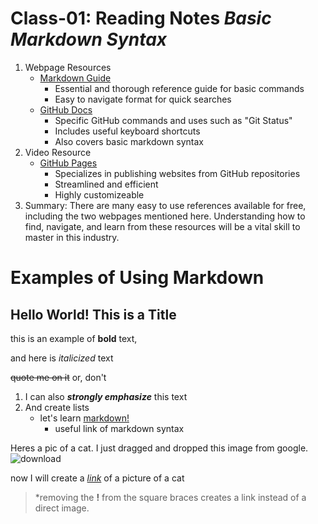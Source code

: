 
# Class-01: Reading Notes _Basic Markdown Syntax_

1. Webpage Resources
    - [Markdown Guide](https://www.markdownguide.org/basic-syntax/)
      - Essential and thorough reference guide for basic commands
      - Easy to navigate format for quick searches
    - [GitHub Docs](https://docs.github.com/en/get-started/writing-on-github/getting-started-with-writing-and-formatting-on-github/basic-writing-and-formatting-syntax)
      - Specific GitHub commands and uses such as "Git Status"
      - Includes useful keyboard shortcuts
      - Also covers basic markdown syntax
2. Video Resource
    - [GitHub Pages](https://pages.github.com/)
      - Specializes in publishing websites from GitHub repositories
      - Streamlined and efficient
      - Highly customizeable
3. Summary: There are many easy to use references available for free, including the two webpages mentioned here. Understanding how to find, navigate, and learn from these resources will be a vital skill to master in this industry.

# Examples of Using Markdown

## Hello World! This is a Title

this is an example of **bold** text,

and here is _italicized_ text

~~quote me on it~~ or, don't

1. I can also **_strongly emphasize_** this text
2. And create lists
   - let's learn [markdown!](github.com/cherrera1208/reading-notes/markdown.md)
     - useful link of markdown syntax

Heres a pic of a cat. I just dragged and dropped this image from google. ![download](https://user-images.githubusercontent.com/107902478/174715054-5e009e2f-9b26-44f8-aa3d-1e82c113b1db.png)

now I will create a [_link_](https://user-images.githubusercontent.com/107902478/174714099-25a0f862-9b60-408f-ac4a-a6cca4b92cdf.jpg) of a picture of a cat

> \*removing the **!** from the square braces creates a link instead of a direct image.
